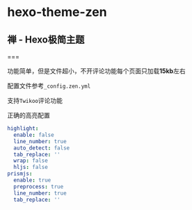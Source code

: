 # hexo-theme-zen
## 禅 - Hexo极简主题

===

功能简单，但是文件超小，不开评论功能每个页面只加载**15kb**左右

配置文件参考`_config.zen.yml`

支持`Twikoo`评论功能

正确的高亮配置
```yaml
highlight:
  enable: false
  line_number: true
  auto_detect: false
  tab_replace: ''
  wrap: false
  hljs: false
prismjs:
  enable: true
  preprocess: true
  line_number: true
  tab_replace: ''
```